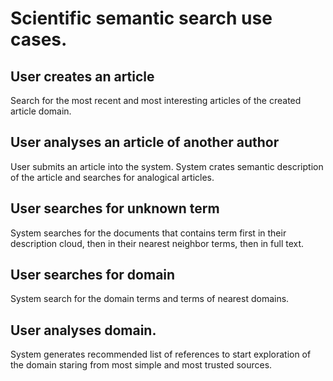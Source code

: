 # Scientific semantic search use cases.

## User creates an article
 Search for the most recent and most interesting articles of the created article domain.
 

## User analyses an article of another author 
 User submits an article into the system. System crates semantic description of the article and searches for analogical articles.

## User searches for unknown term
 System searches for the documents that contains term first in their description cloud, then in their nearest neighbor terms, then in full text.

## User searches for domain
 System search for the domain terms and terms of nearest domains.

## User analyses domain.
 System generates recommended list of references to start exploration of the domain staring from most simple and most trusted sources.
